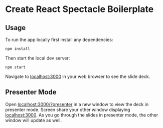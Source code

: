 # Create React Spectacle Boilerplate

## Usage

To run the app locally first install any dependencies:

`npm install`

Then start the local dev server:

`npm start`

Navigate to [localhost:3000](http://localhost:3000) in your web browser to see the slide deck.

## Presenter Mode

Open [localhost:3000/?presenter](http://localhost:3000/?presenter) in a new window to view the deck in presenter mode. Screen share your other window displaying [localhost:3000](http://localhost:3000). As you go through the slides in presenter mode, the other window will update as well.
